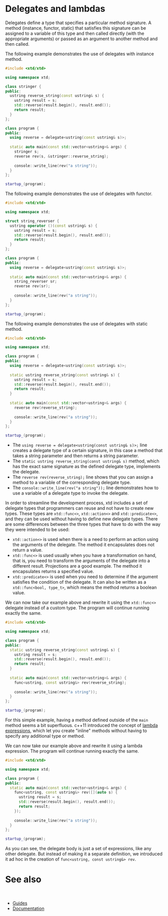# Delegates and lambdas

Delegates define a type that specifies a particular method signature. 
A method (instance, functor, static) that satisfies this signature can be assigned to a variable of this type and then called directly (with the appropriate arguments) or passed as an argument to another method and then called.

The following example demonstrates the use of delegates with instance method.

```cpp
#include <xtd/xtd>

using namespace xtd;

class stringer {
public:
  ustring reverse_string(const ustring& s) {
    ustring result = s;
    std::reverse(result.begin(), result.end());
    return result;
  }
};

class program {
public:
  using reverse = delegate<ustring(const ustring& s)>;
  
  static auto main(const std::vector<ustring>& args) {
    stringer s;
    reverse rev(s, &stringer::reverse_string);
    
    console::write_line(rev("a string"));
  }
};

startup_(program);
```


The following example demonstrates the use of delegates with functor.

```cpp
#include <xtd/xtd>

using namespace xtd;

struct string_reverser {
  ustring operator ()(const ustring& s) {
    ustring result = s;
    std::reverse(result.begin(), result.end());
    return result;
  }
};

class program {
public:
  using reverse = delegate<ustring(const ustring& s)>;
  
  static auto main(const std::vector<ustring>& args) {
    string_reverser sr;
    reverse rev(sr);
    
    console::write_line(rev("a string"));
  }
};

startup_(program);
```

The following example demonstrates the use of delegates with static method.


```cpp
#include <xtd/xtd>

using namespace xtd;

class program {
public:
  using reverse = delegate<ustring(const ustring& s)>;
  
  static ustring reverse_string(const ustring& s) {
    ustring result = s;
    std::reverse(result.begin(), result.end());
    return result;
  }
  
  static auto main(const std::vector<ustring>& args) {
    reverse rev(reverse_string);
    
    console::write_line(rev("a string"));
  }
};

startup_(program);
```

* The ```using reverse = delegate<ustring(const ustring& s)>;``` line creates a delegate type of a certain signature, in this case a method that takes a string parameter and then returns a string parameter.
* The ```static ustring reverse_string(const ustring& s)``` method, which has the exact same signature as the defined delegate type, implements the delegate.
* The ```reverse rev(reverse_string);``` line shows that you can assign a method to a variable of the corresponding delegate type.
* The ```console::write_line(rev("a string"));``` line demonstrates how to use a variable of a delegate type to invoke the delegate.

In order to streamline the development process, xtd includes a set of delegate types that programmers can reuse and not have to create new types. 
These types are ```xtd::func<>```, ```xtd::action<>``` and ```xtd::predicate<>```, and they can be used without having to define new delegate types. 
There are some differences between the three types that have to do with the way they were intended to be used:

* ```xtd::action<>``` is used when there is a need to perform an action using the arguments of the delegate. The method it encapsulates does not return a value.
* ```xtd::func<>``` is used usually when you have a transformation on hand, that is, you need to transform the arguments of the delegate into a different result. Projections are a good example. The method it encapsulates returns a specified value.
* ```xtd::predicate<>``` is used when you need to determine if the argument satisfies the condition of the delegate. It can also be written as a ```xtd::func<bool, type_t>```, which means the method returns a boolean value.

We can now take our example above and rewrite it using the ```xtd::func<>``` delegate instead of a custom type.
The program will continue running exactly the same.

```cpp
#include <xtd/xtd>

using namespace xtd;

class program {
public:
  static ustring reverse_string(const ustring& s) {
    ustring result = s;
    std::reverse(result.begin(), result.end());
    return result;
  }
  
  static auto main(const std::vector<ustring>& args) {
    func<ustring, const ustring&> rev(reverse_string);
    
    console::write_line(rev("a string"));
  }
};

startup_(program);
```

For this simple example, having a method defined outside of the ```main``` method seems a bit superfluous. c++11 introduced the concept of [lambda expressions](https://en.cppreference.com/w/cpp/language/lambda), which let you create "inline" methods without having to specify any additional type or method.

We can now take our example above and rewrite it using a lambda expression.
The program will continue running exactly the same.

```cpp
#include <xtd/xtd>

using namespace xtd;

class program {
public:
  static auto main(const std::vector<ustring>& args) {
    func<ustring, const ustring&> rev([](auto s) {
      ustring result = s;
      std::reverse(result.begin(), result.end());
      return result;
    });
    
    console::write_line(rev("a string"));
  }
};

startup_(program);
```

As you can see, the delegate body is just a set of expressions, like any other delegate. 
But instead of making it a separate definition, we introduced it ad hoc in the creation of ```func<ustring, const ustring&> rev```.

# See also
​
* [Guides](/docs/documentation/Guides)
* [Documentation](/docs/documentation)
